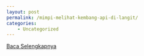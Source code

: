```yaml
---
layout: post
permalink: /mimpi-melihat-kembang-api-di-langit/
categories:
    - Uncategorized
---
```


[Baca Selengkapnya](/03)